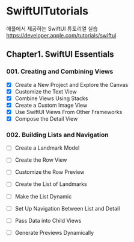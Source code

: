 # SwiftUITutorials
애플에서 제공하는 SwiftUI 튜토리얼 실습
https://developer.apple.com/tutorials/swiftui

## Chapter1. SwiftUI Essentials
### 001. Creating and Combining Views
- [x] Create a New Project and Explore the Canvas
- [x] Customize the Text View
- [x] Combine Views Using Stacks
- [x] Create a Custom Image View
- [x] Use SwiftUI Views From Other Frameworks
- [x] Compose the Detail View

### 002. Building Lists and Navigation
- [ ] Create a Landmark Model
- [ ] Create the Row View
- [ ] Customize the Row Preview
- [ ] Create the List of Landmarks
- [ ] Make the List Dynamic
- [ ] Set Up Navigation Between List and Detail
- [ ] Pass Data into Child Views
- [ ] Generate Previews Dynamically

